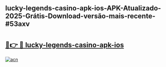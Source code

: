 ## lucky-legends-casino-apk-ios-APK-Atualizado-2025-Grátis-Download-versão-mais-recente-#53axv

# <h2><a href="https://ainizakaria.my?title=lucky-legends-casino-apk-ios&ref=20M">🔗👉 🔴 lucky-legends-casino-apk-ios</a></h2>

[![acn](https://github.com/user-attachments/assets/0f9c940e-d8b0-45ae-aac7-cd30a18b3e1c)](https://ainizakaria.my?title=lucky-legends-casino-apk-ios&ref=20M)

